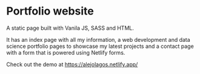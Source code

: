 # Portfolio website

A static page built with Vanila JS, SASS and HTML.

It has an index page with all my information, a web development and data science portfolio pages to showcase my latest projects and a contact page with a form that is powered using Netlify forms.

Check out the demo at https://alejolagos.netlify.app/
